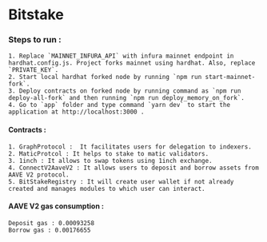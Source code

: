# Bitstake


### Steps to run : 
    1. Replace `MAINNET_INFURA_API` with infura mainnet endpoint in hardhat.config.js. Project forks mainnet using hardhat. Also, replace `PRIVATE_KEY`. 
    2. Start local hardhat forked node by running `npm run start-mainnet-fork`.
    3. Deploy contracts on forked node by running command as `npm run deploy-all-fork` and then running `npm run deploy_memory_on_fork`.
    4. Go to `app` folder and type command `yarn dev` to start the application at http://localhost:3000 .



#### Contracts : 
    1. GraphProtocol :  It facilitates users for delegation to indexers.
    2. MaticProtcol : It helps to stake to matic validators.
    3. 1inch : It allows to swap tokens using 1inch exchange.
    4. ConnectV2AaveV2 : It allows users to deposit and borrow assets from AAVE V2 protocol.
    5. BitStakeRegistry : It will create user wallet if not already created and manages modules to which user can interact.


#### AAVE V2 gas consumption :
    Deposit gas : 0.00093258
    Borrow gas : 0.00176655